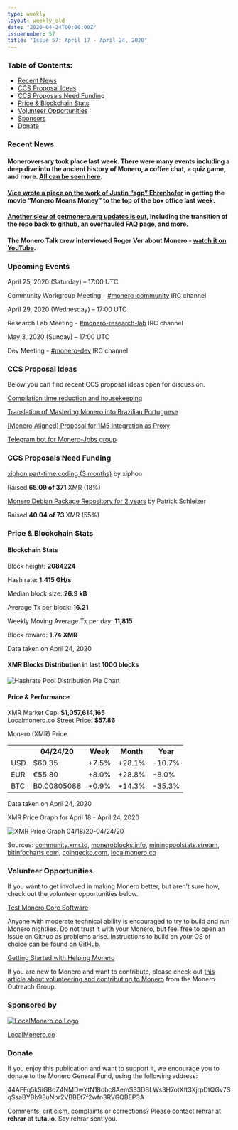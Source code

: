 ```yaml
---
type: weekly
layout: weekly_old
date: "2020-04-24T00:00:00Z"
issuenumber: 57
title: "Issue 57: April 17 - April 24, 2020"
---
```


<h3>Table of Contents:</h3>
<ul class="contents">
    <li><a href="#news">Recent News</a></li>
    <li><a href="#ideas">CCS Proposal Ideas</a></li>
    <li><a href="#proposals">CCS Proposals Need Funding</a></li>
    <li><a href="#stats">Price & Blockchain Stats</a></li>
    <li><a href="#volunteer">Volunteer Opportunities</a></li>
    <li><a href="#sponsor">Sponsors</a></li>
    <li><a href="#donate">Donate</a></li>
</ul>

<h3 id="news">Recent News</h3>

<div class="newsbyte">
    <h4>Moneroversary took place last week. There were many events including a deep dive into the ancient history of Monero, a coffee chat, a quiz game, and more. <a href="https://www.youtube.com/watch?v=YigNWkXJk48" target="_blank">All can be seen here</a>.</h4>
</div>

<div class="newsbyte">
    <h4><a href="https://www.vice.com/en_us/article/jgewky/how-a-random-guy-made-the-2-movie-in-america-for-dollar1000?utm_source=reddit.com" target="_blank">Vice wrote a piece on the work of Justin “sgp” Ehrenhofer</a> in getting the movie “Monero Means Money” to the top of the box office last week.</h4>
</div>

<div class="newsbyte">
    <h4><a href="https://www.reddit.com/r/Monero/comments/g463jj/getmoneroorg_updated_migration_to_github_new_faq/" target="_blank">Another slew of getmonero.org updates is out</a>, including the transition of the repo back to github, an overhauled FAQ page, and more.</h4>
</div>

<div class="newsbyte">
    <h4>The Monero Talk crew interviewed Roger Ver about Monero - <a href="https://www.youtube.com/watch?v=w6XkiU_1Uy8" target="_blank">watch it on YouTube</a>.</h4>
</div>


<h3 id="events">Upcoming Events</h3>

<div class="event">
    <p class="date" markdown="1">April 25, 2020 (Saturday) – 17:00 UTC</p>
    <p markdown="1">Community Workgroup Meeting - <a href="irc://chat.freenode.net/#monero-community" target="_blank">#monero-community</a> IRC channel</p>
</div>

<div class="event">
    <p class="date" markdown="1">April 29, 2020 (Wednesday) – 17:00 UTC</p>
    <p markdown="1">Research Lab Meeting - <a href="irc://chat.freenode.net/#monero-research-lab" target="_blank">#monero-research-lab</a> IRC channel</p>
</div>

<div class="event">
    <p class="date" markdown="1">May 3, 2020 (Sunday) – 17:00 UTC</p>
    <p markdown="1">Dev Meeting - <a href="irc://chat.freenode.net/#monero-dev" target="_blank">#monero-dev</a> IRC channel</p>
</div>

<h3 id="ideas">CCS Proposal Ideas</h3>

<p>Below you can find recent CCS proposal ideas open for discussion.</p>

<div class="proposal">
<p><a href="https://repo.getmonero.org/monero-project/ccs-proposals/-/merge_requests/138" target="_blank">Compilation time reduction and housekeeping</a></p>
</div>

<div class="proposal">
<p><a href="https://repo.getmonero.org/monero-project/ccs-proposals/-/merge_requests/137" target="_blank">Translation of Mastering Monero into Brazilian Portuguese</a></p>
</div>

<div class="proposal">
<p><a href="https://repo.getmonero.org/monero-project/ccs-proposals/-/merge_requests/127" target="_blank">[Monero Aligned] Proposal for 1M5 Integration as Proxy</a></p>
</div>

<div class="proposal">
<p><a href="https://repo.getmonero.org/monero-project/ccs-proposals/merge_requests/91" target="_blank">Telegram bot for Monero-Jobs group</a></p>
</div>

<h3 id="proposals">CCS Proposals Need Funding</h3>

<div class="proposal">
    <p><a href="https://ccs.getmonero.org/proposals/xiphon-part-time-4.html" target="_blank">xiphon part-time coding (3 months)</a> by xiphon</p>
    <p>Raised <b>65.09 of 371</b> XMR (18%)</p>
</div>

<div class="proposal">
    <p><a href="https://ccs.getmonero.org/proposals/adrelanos-debian-package.html" target="_blank">Monero Debian Package Repository for 2 years</a> by Patrick Schleizer</p>
    <p>Raised <b>40.04 of 73</b> XMR (55%)</p>
</div>

<h3 id="stats">Price & Blockchain Stats</h3>

<h4 class="stat">Blockchain Stats</h4>

<div class="bcstats">
    <p>Block height: <b>2084224</b></p>
    <p>Hash rate: <b>1.415 GH/s</b></p>
    <p>Median block size: <b>26.9 kB</b></p>
    <p>Average Tx per block: <b>16.21</b></p>
    <p>Weekly Moving Average Tx per day: <b>11,815</b></p>
    <p>Block reward: <b>1.74 XMR</b></p>
</div>
<p class="note">Data taken on April 24, 2020</p>

<h4 class="stat">XMR Blocks Distribution in last 1000 blocks</h4>
<p><img src="/img/hashrate-pool-distribution-0424.png" alt="Hashrate Pool Distribution Pie Chart"/></p>

<h4 class="stat">Price & Performance</h4>

<div class="price-intro">XMR Market Cap: <b>$1,057,614,165</b><br>Localmonero.co Street Price: <b>$57.86</b></div>

<p class="table-title">Monero (XMR) Price</p>
<table class="price-table">
  <tr class="row1">
    <th></th>
    <th>04/24/20</th>
    <th>Week</th>
    <th>Month</th>
    <th>Year</th>
  </tr>
  <tr>
    <td data-th="XMR to">USD</td>
    <td data-th="04/24/20">$60.35</td>
    <td data-th="Week" class="green">+7.5%</td>
    <td data-th="Month" class="green">+28.1%</td>
    <td data-th="Year" class="red">-10.7%</td>
  </tr>
  <tr class="row3">
    <td data-th="XMR to">EUR</td>
    <td data-th="04/24/20">€55.80</td>
    <td data-th="Week" class="green">+8.0%</td>
    <td data-th="Month" class="green">+28.8%</td>
    <td data-th="Year" class="red">-8.0%</td>
  </tr>
  <tr>
    <td data-th="XMR to">BTC</td>
    <td data-th="04/24/20">B0.00805088</td>
    <td data-th="Week" class="green">+0.9%</td>
    <td data-th="Month" class="green">+14.3%</td>
    <td data-th="Year" class="red">-35.3%</td>
  </tr>
</table>
<p class="note">Data taken on April 24, 2020</p>

<p class="table-title">XMR Price Graph for April 18 - April 24, 2020</p>

![XMR Price Graph 04/18/20-04/24/20](/img/weekly-chart-0424.png "XMR Price Graph 04/18/20-04/24/20") 

Sources: <a href="https://community.xmr.to/explorer/mainnet/" target="_blank">community.xmr.to</a>, <a href="https://moneroblocks.info/stats/transaction-stats" target="_blank">moneroblocks.info</a>, <a href="https://miningpoolstats.stream/monero" target="_blank">miningpoolstats.stream</a>, <a href="https://bitinfocharts.com/monero/" target="_blank">bitinfocharts.com</a>, <a href="https://www.coingecko.com/" target="_blank">coingecko.com</a>, <a href="https://localmonero.co/" target="_blank">localmonero.co</a>

<h3 id="volunteer">Volunteer Opportunities</h3>

<p>If you want to get involved in making Monero better, but aren’t sure how, check out the volunteer opportunities below.</p>

<div class="newsbyte">
    <p class="date"><a href="https://github.com/monero-project/monero" target="_blank">Test Monero Core Software</a></p>
    <p>Anyone with moderate technical ability is encouraged to try to build and run Monero nightlies. Do not trust it with your Monero, but feel free to open an Issue on Github as problems arise. Instructions to build on your OS of choice can be found <a href="https://github.com/monero-project/monero#compiling-monero-from-source" target="_blank">on GitHub</a>. </p>
</div>

<div class="newsbyte">
    <p class="date"><a href="https://github.com/monero-project/monero" target="_blank">Getting Started with Helping Monero</a></p>
    <p>If you are new to Monero and want to contribute, please check out <a href="https://www.monerooutreach.org/stories/getting-started-helping-monero.php" target="_blank">this article about volunteering and contributing to Monero</a> from the Monero Outreach Group. </p>
</div>

<h3 id="sponsor">Sponsored by</h3>

<p><a href="https://localmonero.co/" target="_blank"><img src="/img/localmonero-logo.png" alt="LocalMonero.co Logo" class="localmonero"></a></p>

<p class="text-center"><a href="https://localmonero.co/" target="_blank">LocalMonero.co</a></p>

<h3 id="donate">Donate</h3>

<p markdown="1">If you enjoy this publication and want to support it, we encourage you to donate to the Monero General Fund, using the following address:</p>

<p class="address" markdown="1">44AFFq5kSiGBoZ4NMDwYtN18obc8AemS33DBLWs3H7otXft3XjrpDtQGv7SqSsaBYBb98uNbr2VBBEt7f2wfn3RVGQBEP3A</p>

<!--p><a href="monero:44AFFq5kSiGBoZ4NMDwYtN18obc8AemS33DBLWs3H7otXft3XjrpDtQGv7SqSsaBYBb98uNbr2VBBEt7f2wfn3RVGQBEP3A" class="qr"><img src="/img/donate-monero.png"></a></p-->

Comments, criticism, complaints or corrections? Please contact rehrar at **rehrar** at **tuta.io**. Say rehrar sent you.